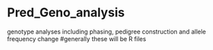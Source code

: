# Pred_Geno_analysis
genotype analyses including phasing, pedigree construction and allele frequency change
#generally these will be R files 
